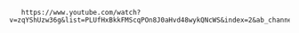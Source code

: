 
       https://www.youtube.com/watch?v=zqYShUzw36g&list=PLUfHxBkkFMScqPOn8J0aHvd48wykQNcWS&index=2&ab_channel=IgorKleinerPh.D.